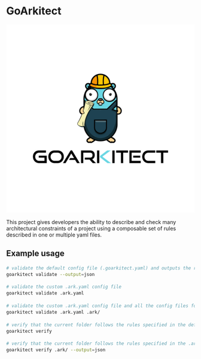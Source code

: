 # GoArkitect

<p align="center">
<img src="docs/assets/goarkitect.logo.jpg" alt="crkitect" title="goarkitect" />
</p>

This project gives developers the ability to describe and check many architectural constraints of a project using a composable set of rules described in one or multiple yaml files.

## Example usage

```sh
# validate the default config file (.goarkitect.yaml) and outputs the result in json
goarkitect validate --output=json

# validate the custom .ark.yaml config file
goarkitect validate .ark.yaml

# validate the custom .ark.yaml config file and all the config files found in the .ark/ folder
goarkitect validate .ark.yaml .ark/

# verify that the current folder follows the rules specified in the default config file (.goarkitect.yaml)
goarkitect verify

# verify that the current folder follows the rules specified in the .ark/ folder and outputs the result in json
goarkitect verify .ark/ --output=json
```
